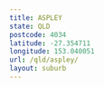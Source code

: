 ```yaml
---
title: ASPLEY
state: QLD
postcode: 4034
latitude: -27.354711
longitude: 153.040051
url: /qld/aspley/
layout: suburb
---
```

